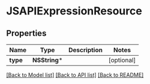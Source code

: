 # JSAPIExpressionResource

## Properties
Name | Type | Description | Notes
------------ | ------------- | ------------- | -------------
**type** | **NSString*** |  | [optional] 

[[Back to Model list]](../README.md#documentation-for-models) [[Back to API list]](../README.md#documentation-for-api-endpoints) [[Back to README]](../README.md)


